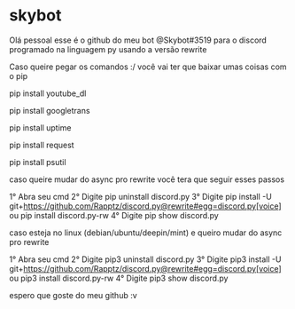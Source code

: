 # skybot

Olá pessoal esse é o github do meu bot @Skybot#3519 para o discord programado na linguagem py usando a versão rewrite

Caso queire pegar os comandos :/ você vai ter que baixar umas coisas com o pip

pip install youtube_dl

pip install googletrans

pip install uptime

pip install request

pip install psutil

caso queire mudar do async pro rewrite você tera que seguir esses passos 

1° Abra seu cmd
2° Digite pip uninstall discord.py
3° Digite pip install -U git+https://github.com/Rapptz/discord.py@rewrite#egg=discord.py[voice] ou pip install discord.py-rw
4° Digite pip show discord.py

caso esteja no linux (debian/ubuntu/deepin/mint) e queiro mudar do async pro rewrite

1° Abra seu cmd
2° Digite pip3 uninstall discord.py
3° Digite pip3 install -U git+https://github.com/Rapptz/discord.py@rewrite#egg=discord.py[voice] ou pip3 install discord.py-rw
4° Digite pip3 show discord.py

espero que goste do meu github :v
